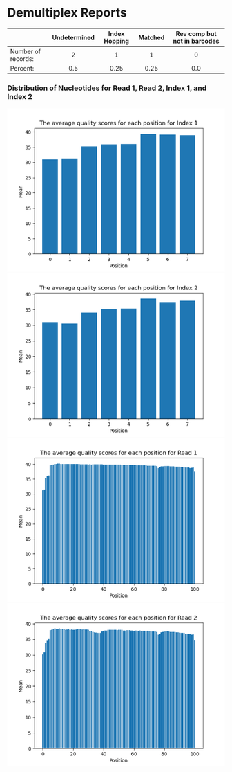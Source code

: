 # Demultiplex Reports
| | Undetermined | Index Hopping | Matched | Rev comp but not in barcodes |
| ------ | :------: | :------: | :------: | :------: |
| Number of records: | 2 | 1 | 1 | 0 |
| Percent: | 0.5 | 0.25 | 0.25 | 0.0 |

### Distribution of Nucleotides for Read 1, Read 2, Index 1, and Index 2
![alt text](https://github.com/jlee26/Demultiplex/blob/master/Assignment-the-first/index1.png)
![alt text](https://github.com/jlee26/Demultiplex/blob/master/Assignment-the-first/index2.png)
![alt text](https://github.com/jlee26/Demultiplex/blob/master/Assignment-the-first/read1.png)
![alt text](https://github.com/jlee26/Demultiplex/blob/master/Assignment-the-first/read2.png)
